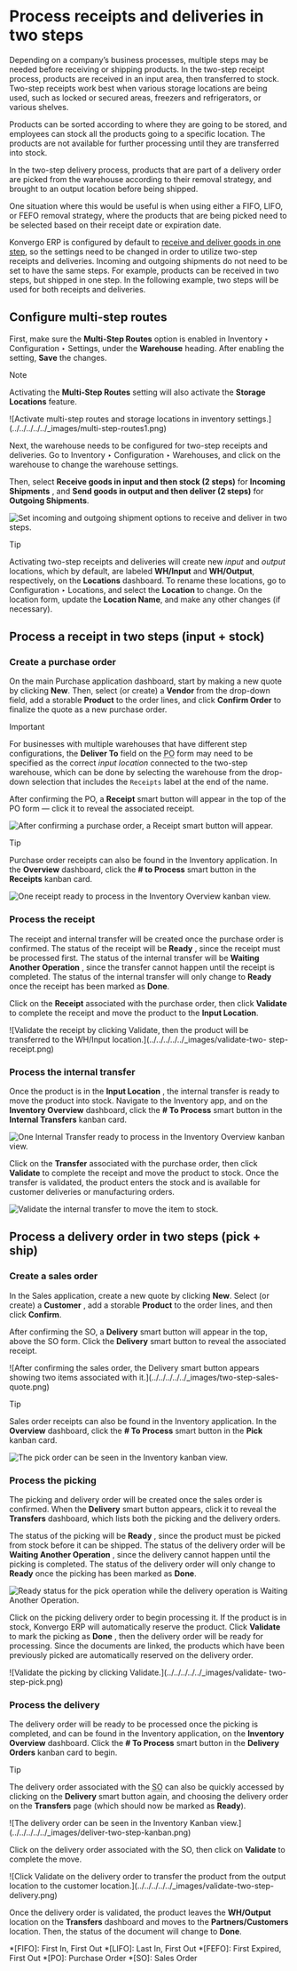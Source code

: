 # Process receipts and deliveries in two steps

Depending on a company’s business processes, multiple steps may be needed
before receiving or shipping products. In the two-step receipt process,
products are received in an input area, then transferred to stock. Two-step
receipts work best when various storage locations are being used, such as
locked or secured areas, freezers and refrigerators, or various shelves.

Products can be sorted according to where they are going to be stored, and
employees can stock all the products going to a specific location. The
products are not available for further processing until they are transferred
into stock.

In the two-step delivery process, products that are part of a delivery order
are picked from the warehouse according to their removal strategy, and brought
to an output location before being shipped.

One situation where this would be useful is when using either a FIFO, LIFO, or
FEFO removal strategy, where the products that are being picked need to be
selected based on their receipt date or expiration date.

Konvergo ERP is configured by default to [receive and deliver goods in one
step](receipts_delivery_one_step#inventory-receipts-delivery-one-step),
so the settings need to be changed in order to utilize two-step receipts and
deliveries. Incoming and outgoing shipments do not need to be set to have the
same steps. For example, products can be received in two steps, but shipped in
one step. In the following example, two steps will be used for both receipts
and deliveries.

## Configure multi-step routes

First, make sure the **Multi-Step Routes** option is enabled in Inventory ‣
Configuration ‣ Settings, under the **Warehouse** heading. After enabling the
setting, **Save** the changes.

<div class="alert alert-primary">
<p class="alert-title">
Note</p><p>Activating the <b>Multi-Step Routes</b> setting will also activate the <b>Storage
Locations</b> feature.</p>
</div> ![Activate multi-step routes and storage locations in
inventory settings.](../../../../../_images/multi-step-routes1.png)

Next, the warehouse needs to be configured for two-step receipts and
deliveries. Go to Inventory ‣ Configuration ‣ Warehouses, and click on the
warehouse to change the warehouse settings.

Then, select **Receive goods in input and then stock (2 steps)** for
**Incoming Shipments** , and **Send goods in output and then deliver (2
steps)** for **Outgoing Shipments**.

![Set incoming and outgoing shipment options to receive and deliver in two
steps.](../../../../../_images/two-step-warehouse-config.png)
<div class="alert alert-info">
<p class="alert-title">
Tip</p><p>Activating two-step receipts and deliveries will create new <em>input</em> and <em>output</em> locations, which
by default, are labeled <b>WH/Input</b> and <b>WH/Output</b>, respectively, on the
<b>Locations</b> dashboard. To rename these locations, go to Configuration
‣ Locations, and select the <b>Location</b> to change. On the location form, update the
<b>Location Name</b>, and make any other changes (if necessary).</p>
</div>

## Process a receipt in two steps (input + stock)

### Create a purchase order

On the main Purchase application dashboard, start by making a new quote by
clicking **New**. Then, select (or create) a **Vendor** from the drop-down
field, add a storable **Product** to the order lines, and click **Confirm
Order** to finalize the quote as a new purchase order.

<div class="alert alert-warning">
<p class="alert-title">
Important</p><p>For businesses with multiple warehouses that have different step configurations, the
<b>Deliver To</b> field on the <abbr title="Purchase Order">PO</abbr> form may need to be specified as
the correct <em>input location</em> connected to the two-step warehouse, which can be done by selecting
the warehouse from the drop-down selection that includes the <code>Receipts</code> label at the end of the
name.</p>
</div>

After confirming the PO, a **Receipt** smart button will appear in the top of
the PO form — click it to reveal the associated receipt.

![After confirming a purchase order, a Receipt smart button will
appear.](../../../../../_images/two-step-po-receipt.png) <div class="alert alert-info">
<p class="alert-title">
Tip</p><p>Purchase order receipts can also be found in the Inventory application. In the
<b>Overview</b> dashboard, click the <b># to Process</b> smart button in the
<b>Receipts</b> kanban card.</p>
<img alt="One receipt ready to process in the Inventory Overview kanban view." class="align-center" src="../../../../../_images/two-step-receipts-kanban.png"/>
</div>

### Process the receipt

The receipt and internal transfer will be created once the purchase order is
confirmed. The status of the receipt will be **Ready** , since the receipt
must be processed first. The status of the internal transfer will be **Waiting
Another Operation** , since the transfer cannot happen until the receipt is
completed. The status of the internal transfer will only change to **Ready**
once the receipt has been marked as **Done**.

Click on the **Receipt** associated with the purchase order, then click
**Validate** to complete the receipt and move the product to the **Input
Location**.

![Validate the receipt by clicking Validate, then the product will be
transferred to the WH/Input location.](../../../../../_images/validate-two-
step-receipt.png)

### Process the internal transfer

Once the product is in the **Input Location** , the internal transfer is ready
to move the product into stock. Navigate to the Inventory app, and on the
**Inventory Overview** dashboard, click the **# To Process** smart button in
the **Internal Transfers** kanban card.

![One Internal Transfer ready to process in the Inventory Overview kanban
view.](../../../../../_images/transfer-two-step-kanban.png)

Click on the **Transfer** associated with the purchase order, then click
**Validate** to complete the receipt and move the product to stock. Once the
transfer is validated, the product enters the stock and is available for
customer deliveries or manufacturing orders.

![Validate the internal transfer to move the item to
stock.](../../../../../_images/two-step-validate-transfer.png)

## Process a delivery order in two steps (pick + ship)

### Create a sales order

In the Sales application, create a new quote by clicking **New**. Select (or
create) a **Customer** , add a storable **Product** to the order lines, and
then click **Confirm**.

After confirming the SO, a **Delivery** smart button will appear in the top,
above the SO form. Click the **Delivery** smart button to reveal the
associated receipt.

![After confirming the sales order, the Delivery smart button appears showing
two items associated with it.](../../../../../_images/two-step-sales-
quote.png) <div class="alert alert-info">
<p class="alert-title">
Tip</p><p>Sales order receipts can also be found in the Inventory application. In the
<b>Overview</b> dashboard, click the <b># To Process</b> smart button in the
<b>Pick</b> kanban card.</p>
<img alt="The pick order can be seen in the Inventory kanban view." class="align-center" src="../../../../../_images/two-step-pick-kanban.png"/>
</div>

### Process the picking

The picking and delivery order will be created once the sales order is
confirmed. When the **Delivery** smart button appears, click it to reveal the
**Transfers** dashboard, which lists both the picking and the delivery orders.

The status of the picking will be **Ready** , since the product must be picked
from stock before it can be shipped. The status of the delivery order will be
**Waiting Another Operation** , since the delivery cannot happen until the
picking is completed. The status of the delivery order will only change to
**Ready** once the picking has been marked as **Done**.

![Ready status for the pick operation while the delivery operation is Waiting
Another Operation.](../../../../../_images/two-step-status.png)

Click on the picking delivery order to begin processing it. If the product is
in stock, Konvergo ERP will automatically reserve the product. Click **Validate** to
mark the picking as **Done** , then the delivery order will be ready for
processing. Since the documents are linked, the products which have been
previously picked are automatically reserved on the delivery order.

![Validate the picking by clicking Validate.](../../../../../_images/validate-
two-step-pick.png)

### Process the delivery

The delivery order will be ready to be processed once the picking is
completed, and can be found in the Inventory application, on the **Inventory
Overview** dashboard. Click the **# To Process** smart button in the
**Delivery Orders** kanban card to begin.

<div class="alert alert-info">
<p class="alert-title">
Tip</p><p>The delivery order associated with the <abbr title="Sales Order">SO</abbr> can also be quickly accessed by
clicking on the <b>Delivery</b> smart button again, and choosing the delivery order on the
<b>Transfers</b> page (which should now be marked as <b>Ready</b>).</p>
</div> ![The delivery order can be seen in the Inventory Kanban
view.](../../../../../_images/deliver-two-step-kanban.png)

Click on the delivery order associated with the SO, then click on **Validate**
to complete the move.

![Click Validate on the delivery order to transfer the product from the output
location to the customer location.](../../../../../_images/validate-two-step-
delivery.png)

Once the delivery order is validated, the product leaves the **WH/Output**
location on the **Transfers** dashboard and moves to the
**Partners/Customers** location. Then, the status of the document will change
to **Done**.

  *[FIFO]: First In, First Out
  *[LIFO]: Last In, First Out
  *[FEFO]: First Expired, First Out
  *[PO]: Purchase Order
  *[SO]: Sales Order

